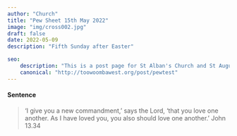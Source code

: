```yaml
---
author: "Church"
title: "Pew Sheet 15th May 2022"
image: "img/cross002.jpg"
draft: false
date: 2022-05-09    
description: "Fifth Sunday after Easter"

seo: 
    description: "This is a post page for St Alban's Church and St Augustine's Church Toowoomba"
    canonical: "http://toowoombawest.org/post/pewtest"
---
```



#### Sentence

> ‘I give you a new commandment,’ says the Lord, ‘that you love one another. As I have loved you, you also should love one another.’     John 13.34  

